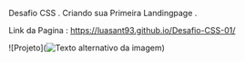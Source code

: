 Desafio CSS . Criando sua Primeira Landingpage . 

Link da Pagina : https://luasant93.github.io/Desafio-CSS-01/

![Projeto](![Texto alternativo da imagem](URL_DA_IMAGEM))

